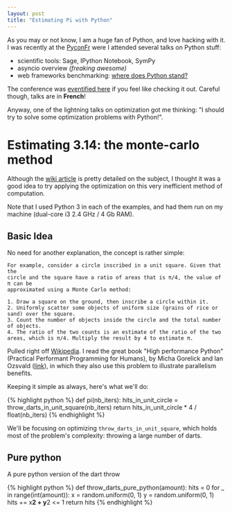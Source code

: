```yaml
---
layout: post
title: "Estimating Pi with Python"
---
```


As you may or not know, I am a huge fan of Python, and love hacking with it. I
was recently at the [PyconFr](http://www.pycon.fr/2014/) were I attended
several talks on Python stuff:

- scientific tools: Sage, IPython Notebook, SymPy
- asyncio overview *(freaking awesome)*
- web frameworks benchmarking: [where does Python stand?](https://speakerdeck.com/ronnix/performance-des-frameworks-web-python-vs-the-world-v1-dot-1)

The conference was [eventified here](http://eventifier.com/event/pyconfr14/) if
you feel like checking it out. Careful though, talks are in **French**!

Anyway, one of the lightning talks on optimization got me thinking: "I should
try to solve some optimization problems with Python!".

# Estimating 3.14: the monte-carlo method

Although the [wiki article](http://en.wikipedia.org/wiki/Monte_Carlo_method) is
pretty detailed on the subject, I thought it was a good idea to try applying
the optimization on this very inefficient method of computation.

Note that I used Python 3 in each of the examples, and had them run on my
machine (dual-core i3 2.4 GHz / 4 Gb RAM).

## Basic Idea

No need for another explanation, the concept is rather simple:

    For example, consider a circle inscribed in a unit square. Given that the
    circle and the square have a ratio of areas that is π/4, the value of π can be
    approximated using a Monte Carlo method:

    1. Draw a square on the ground, then inscribe a circle within it.
    2. Uniformly scatter some objects of uniform size (grains of rice or sand) over the square.
    3. Count the number of objects inside the circle and the total number of objects.
    4. The ratio of the two counts is an estimate of the ratio of the two areas, which is π/4. Multiply the result by 4 to estimate π.

Pulled right off [Wikipedia](http://en.wikipedia.org/wiki/Monte_Carlo_method).
I read the great book "High performance Python" (Practical Performant
Programming for Humans), by Micha Gorelick and Ian Ozsvald
([link](http://shop.oreilly.com/product/0636920028963.do)), in which they also
use this problem to illustrate parallelism benefits.

Keeping it simple as always, here's what we'll do:

{% highlight python %}
def pi(nb_iters):
    hits_in_unit_circle = throw_darts_in_unit_square(nb_iters)
    return hits_in_unit_circle * 4 / float(nb_iters)
{% endhighlight %}

We'll be focusing on optimizing `throw_darts_in_unit_square`, which holds most
of the problem's complexity: throwing a large number of darts.

## Pure python

A pure python version of the dart throw

{% highlight python %}
def throw_darts_pure_python(amount):
    hits = 0
    for _ in range(int(amount)):
        x = random.uniform(0, 1)
        y = random.uniform(0, 1)
        hits += x**2 + y**2 <= 1
    return hits
{% endhighlight %}
